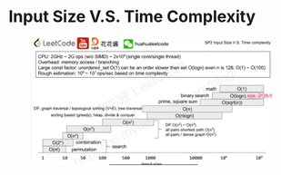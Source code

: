 # Input Size V.S. Time Complexity

<figure><img src="../.gitbook/assets/image (4) (1) (1) (1) (1) (1).png" alt=""><figcaption></figcaption></figure>
